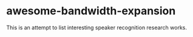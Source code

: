 # awesome-bandwidth-expansion
This is an attempt to list interesting speaker recognition research works.
